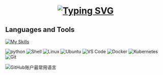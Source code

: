 <h1 align="center">
	<a href="https://git.io/typing-svg">
		<img src="https://readme-typing-svg.herokuapp.com?font=Fira+Code&duration=4500&pause=1000&center=true&random=false&width=435&separator=%3C&lines=printf(%22hello%2C+world%5Cn%22);%3C%E4%BD%A0%E5%A5%BD%EF%BC%8C%E4%B8%96%E7%95%8C" alt="Typing SVG" />
	</a>
</h1>



## Languages and Tools
[![My Skills](https://skillicons.dev/icons?i=py,bash,linux,ubuntu,vscode,docker,kubernetes,git&theme=light)](https://skillicons.dev)

![python](https://img.shields.io/badge/-python-%233776AB?style=flat&logo=python&logoColor=ffffff)
![Shell](https://img.shields.io/badge/-Shell-%2389E051?style=flat&logo=powershell&logoColor=ffffff)
![Linux](https://img.shields.io/badge/-Linux-%23FCC624?style=flat&logo=linux&logoColor=ffffff)
![Ubuntu](https://img.shields.io/badge/-Ubuntu-%23E95420?style=flat&logo=ubuntu&logoColor=ffffff)
![VS Code](https://img.shields.io/badge/-VSCode-%230066B8?style=flat&logo=visual-studio-code&logoColor=ffffff)
![Docker](https://img.shields.io/badge/-Docker-%232496ED?style=flat&logo=docker&logoColor=ffffff)
![Kubernetes](https://img.shields.io/badge/-Kubernetes-%23326CE5?style=flat&logo=kubernetes&logoColor=ffffff)
![Git](https://img.shields.io/badge/-Git-%23ED5A47?style=flat&logo=git&logoColor=%23ffffff)

![GitHub账户最常用语言](https://github-stats.ubrong.com/api/top-langs/?username=VioletEvergardenZz&layout=compact&theme=tokyonight) 

